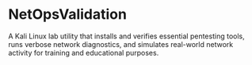 # NetOpsValidation
A Kali Linux lab utility that installs and verifies essential pentesting tools, runs verbose network diagnostics, and simulates real-world network activity for training and educational purposes.
